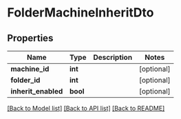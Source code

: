 # FolderMachineInheritDto

## Properties
Name | Type | Description | Notes
------------ | ------------- | ------------- | -------------
**machine_id** | **int** |  | [optional] 
**folder_id** | **int** |  | [optional] 
**inherit_enabled** | **bool** |  | [optional] 

[[Back to Model list]](../README.md#documentation-for-models) [[Back to API list]](../README.md#documentation-for-api-endpoints) [[Back to README]](../README.md)


